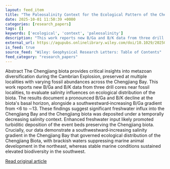 ```yaml
---
layout: feed_item
title: "The Paleosalinity Context for the Ecological Pattern of the Chengjiang Biota"
date: 2025-10-01 11:50:39 +0000
categories: [research_papers]
tags: []
keywords: ['ecological', 'context', 'paleosalinity']
description: "This work reports new B/Ga and B/K data from three drill cores near fossil localities, to evaluate salinity influences on ecological distribution of the biota"
external_url: https://agupubs.onlinelibrary.wiley.com/doi/10.1029/2025GL117495?af=R
is_feed: true
source_feed: "Wiley: Geophysical Research Letters: Table of Contents"
feed_category: "research_papers"
---
```


Abstract The Chengjiang biota provides critical insights into metazoan diversification during the Cambrian Explosion, preserved at multiple localities with varying fossil abundances across the Chengjiang Bay. This work reports new B/Ga and B/K data from three drill cores near fossil localities, to evaluate salinity influences on ecological distribution of the biota. The results document a pronounced B/Ga and B/K decline at the biota's basal horizon, alongside a southwestward‐increasing B/Ga gradient from <6 to ∼13. These findings suggest significant freshwater influx into the Chengjiang Bay and the Chengjiang biota was deposited under a temporally decreasing salinity context. Enhanced freshwater input likely promoted turbiditic deposition of the event beds preserving the Chengjiang biota. Crucially, our data demonstrate a southwestward‐increasing salinity gradient in the Chengjiang Bay that governed ecological distribution of the Chengjiang Biota, with brackish waters suppressing marine animal development in the northeast, whereas stable marine conditions sustained elevated biodiversity in the southwest.

[Read original article](https://agupubs.onlinelibrary.wiley.com/doi/10.1029/2025GL117495?af=R)
